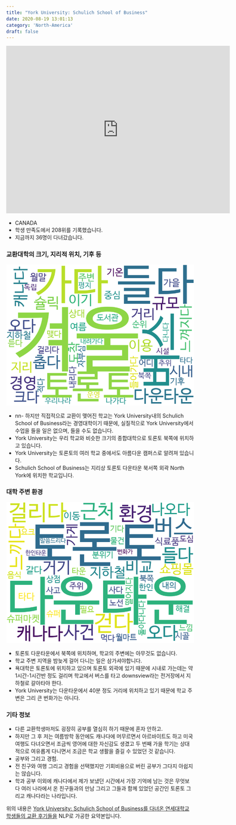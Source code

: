 ```yaml
---
title: "York University: Schulich School of Business"
date: 2020-08-19 13:01:13
category: 'North-America'
draft: false
---
```


<iframe
width="600"
height="450"
frameborder="0" style="border:0"
src="https://www.google.com/maps/embed/v1/place?key=AIzaSyC9e1AME-pVmWC4hBpFdu5S4dKzyepa3HQ&q=York+University:+Schulich+School+of+Business&center=43.773227,-79.498257&zoom=14" allowfullscreen>
</iframe>

* CANADA
* 학생 만족도에서 208위를 기록했습니다.
* 지금까지 36명이 다녀갔습니다. 

### 교환대학의 크기, 지리적 위치, 기후 등

![gen_info-WordCloud](../univ_wordclouds_okt/gen_info/CA000020_gen_info_okt.png)

* nn- 하지만 직접적으로 교환이 맺어진 학교는 York University내의 Schulich School of Business라는 경영대학이기 때문에, 실질적으로 York University에서 수업을 들을 일은 없으며, 들을 수도 없습니다.
* York University는 우리 학교와 비슷한 크기의 종합대학으로 토론토 북쪽에 위치하고 있습니다.
* York University는 토론토의 여러 학교 중에서도 아름다운 캠퍼스로 알려져 있습니다.
* Schulich School of Business는 지리상 토론토 다운타운 북서쪽 외곽 North York에 위치한 학교입니다.


### 대학 주변 환경

![env_info-WordCloud](../univ_wordclouds_okt/env_info/CA000020_env_info_okt.png)

* 토론토 다운타운에서 북쪽에 위치하며, 학교의 주변에는 아무것도 없습니다.
* 학교 주변 지역을 밤늦게 걸어 다니는 일은 삼가셔야합니다.
* 욕대학은 토론토에 위치하고 있으며 토론토 외곽에 있기 때문에 시내로 가는데는 약 1시간-1시간반 정도 걸리며 학교에서 버스를 타고 downsview라는 전거장에서 지하철로 갈아타야 한다.
* York University는 다운타운에서 40분 정도 거리에 위치하고 있기 때문에 학교 주변은 그리 큰 번화가는 아니다.


### 기타 정보

* 다른 교환학생마저도 굉장히 공부를 열심히 하기 때문에 혼자 안하고.
* 하지만 그 후 저는 여름방학 동안에도 캐나다에 머무르면서 아르바이트도 하고 미국 여행도 다녀오면서 조금씩 영어에 대한 자신감도 생겼고 두 번째 가을 학기는 상대적으로 여유롭게 다니면서 조금은 학교 생활을 즐길 수 있었던 것 같습니다.
* 공부와 그리고 경험.
* 전 친구와 여행 그리고 경험을 선택했지만 기회비용으로 버린 공부가 그다지 아쉽지는 않습니다.
* 학과 공부 이외에 캐나다에서 제가 보냈던 시간에서 가장 기억에 남는 것은 무엇보다 여러 나라에서 온 친구들과의 만남 그리고 그들과 함께 있었던 공간인 토론토 그리고 캐나다라는 나라입니다.


위의 내용은 [York University: Schulich School of Business를 다녀온 연세대학교 학생들의 교환 후기들을](http://oia.yonsei.ac.kr/partner/expReport.asp?ucode=CA000020&bgbn=A) NLP로 가공한 요약본입니다. 
